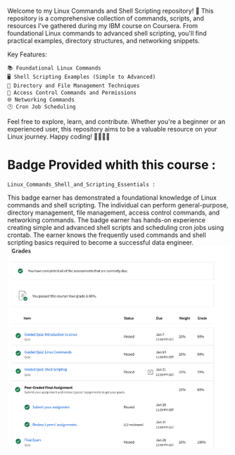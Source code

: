 Welcome to my Linux Commands and Shell Scripting repository! 🚀 This repository is a comprehensive collection of commands, scripts, and resources I've gathered during my IBM course on Coursera. From foundational Linux commands to advanced shell scripting, you'll find practical examples, directory structures, and networking snippets.

Key Features:

    📚 Foundational Linux Commands
    🖥️ Shell Scripting Examples (Simple to Advanced)
    📂 Directory and File Management Techniques
    🔐 Access Control Commands and Permissions
    🌐 Networking Commands
    🕒 Cron Job Scheduling

Feel free to explore, learn, and contribute. Whether you're a beginner or an experienced user, this repository aims to be a valuable resource on your Linux journey. Happy coding! 👩‍💻👨‍💻
# Badge Provided whith this course : 
    Linux_Commands_Shell_and_Scripting_Essentials :
This badge earner has demonstrated a foundational knowledge of Linux commands and shell scripting. The individual can perform general-purpose, directory management, file management, access control commands, and networking commands. The badge earner has hands-on experience creating simple and advanced shell scripts and scheduling cron jobs using crontab. The earner knows the frequently used commands and shell scripting basics required to become a successful data engineer.
![Alt text](FinalGrades.png)